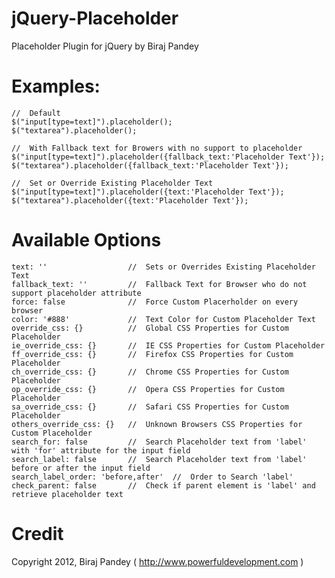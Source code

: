 jQuery-Placeholder
==================

Placeholder Plugin for jQuery by Biraj Pandey


Examples:
=========

    //  Default
    $("input[type=text]").placeholder();
    $("textarea").placeholder();
    
    //  With Fallback text for Browers with no support to placeholder
    $("input[type=text]").placeholder({fallback_text:'Placeholder Text'});
    $("textarea").placeholder({fallback_text:'Placeholder Text'});
    
    //  Set or Override Existing Placeholder Text
    $("input[type=text]").placeholder({text:'Placeholder Text'});
    $("textarea").placeholder({text:'Placeholder Text'});


Available Options
=================
    text: ''                  //  Sets or Overrides Existing Placeholder Text
    fallback_text: ''         //  Fallback Text for Browser who do not support placeholder attribute
    force: false              //  Force Custom Placerholder on every browser
    color: '#888'             //  Text Color for Custom Placeholder Text
    override_css: {}          //  Global CSS Properties for Custom Placeholder
    ie_override_css: {}       //  IE CSS Properties for Custom Placeholder
    ff_override_css: {}       //  Firefox CSS Properties for Custom Placeholder
    ch_override_css: {}       //  Chrome CSS Properties for Custom Placeholder
    op_override_css: {}       //  Opera CSS Properties for Custom Placeholder
    sa_override_css: {}       //  Safari CSS Properties for Custom Placeholder
    others_override_css: {}   //  Unknown Browsers CSS Properties for Custom Placeholder
    search_for: false         //  Search Placeholder text from 'label' with 'for' attribute for the input field
    search_label: false       //  Search Placeholder text from 'label' before or after the input field
    search_label_order: 'before,after'  //  Order to Search 'label'
    check_parent: false       //  Check if parent element is 'label' and retrieve placeholder text


Credit
======

Copyright 2012, Biraj Pandey ( http://www.powerfuldevelopment.com )
